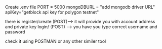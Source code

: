 Create .env file
PORT = 5000
mongoDBURL = "add mongodb driver URL"
apiKey="getblock api key for polygon testnet"

there is register/create (POST)--> it will provide you with account address and private key
login/ (POST) --> you have you type correct username and password

check it using POSTMAN or any other similer tool